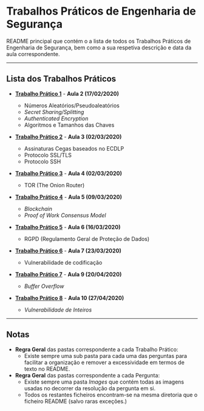 # Trabalhos Práticos de Engenharia de Segurança

README principal que contém o a lista de todos os Trabalhos Práticos de Engenharia de Segurança, bem como a sua respetiva descrição e data da aula correspondente.

---

## Lista dos Trabalhos Práticos

- [**Trabalho Prático 1**](TP1) - **Aula 2 (17/02/2020)**
	- Números Aleatórios/Pseudoaleatórios
	- *Secret Sharing/Splitting*
	- *Authenticated Encryption* 
	- Algoritmos e Tamanhos das Chaves
	
- [**Trabalho Prático 2**](TP2) - **Aula 3 (02/03/2020)**
	- Assinaturas Cegas baseados no ECDLP
	- Protocolo SSL/TLS
	- Protocolo SSH

- [**Trabalho Prático 3**](TP3) - **Aula 4 (02/03/2020)**
	- TOR (The Onion Router)

- [**Trabalho Prático 4**](TP4) - **Aula 5 (09/03/2020)**
	- *Blockchain*
	- *Proof of Work Consensus Model*

- [**Trabalho Prático 5**](TP5) - **Aula 6 (16/03/2020)**
	- RGPD (Regulamento Geral de Proteção de Dados)

- [**Trabalho Prático 6**](TP6) - **Aula 7 (23/03/2020)**
	- Vulnerabilidade de codificação

- [**Trabalho Prático 7**](TP7) - **Aula 9 (20/04/2020)**
	- *Buffer Overflow*

- [**Trabalho Prático 8**](TP8) - **Aula 10 (27/04/2020)**
	- *Vulnerabilidade de Inteiros*

---

## Notas

- **Regra Geral** das pastas correspondente a cada Trabalho Prático:
  - Existe sempre uma sub pasta para cada uma das perguntas para facilitar a organização e remover a excessividade em termos de texto no README.
- **Regra Geral** das pastas correspondente a cada Pergunta:
  - Existe sempre uma pasta *Images* que contém todas as imagens usadas no decorrer da resolução da pergunta em si.
  - Todos os restantes ficheiros encontram-se na mesma diretoria que o ficheiro README (salvo raras exceções.)

